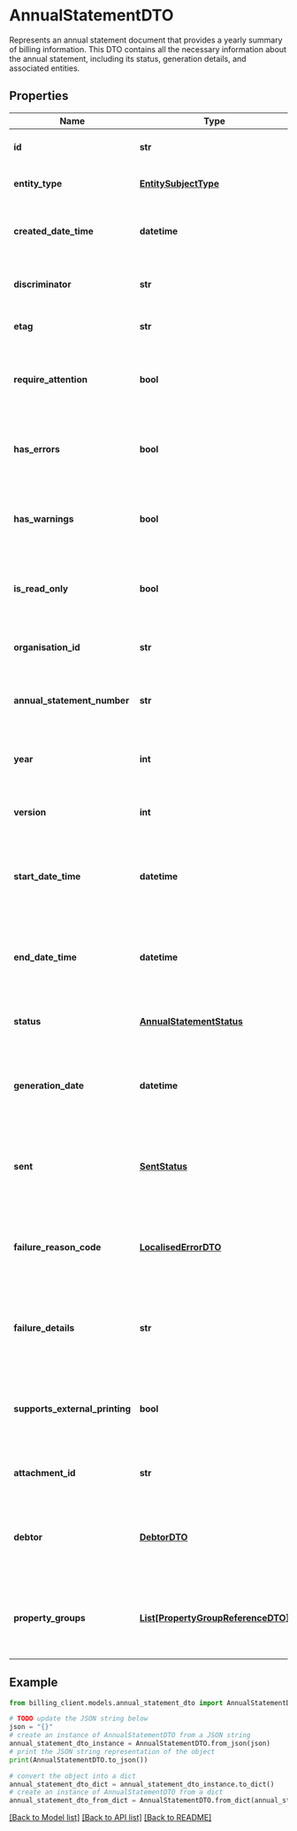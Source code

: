 # AnnualStatementDTO

Represents an annual statement document that provides a yearly summary of billing information.  This DTO contains all the necessary information about the annual statement, including its status,  generation details, and associated entities.

## Properties

Name | Type | Description | Notes
------------ | ------------- | ------------- | -------------
**id** | **str** | Gets or sets the unique identifier. | [optional] 
**entity_type** | [**EntitySubjectType**](EntitySubjectType.md) | Gets or sets the type of the entity. | [optional] 
**created_date_time** | **datetime** | Gets or sets the date and time when the entity was created. | [optional] 
**discriminator** | **str** | Gets or sets the discriminator value. | [optional] 
**etag** | **str** | Gets or sets the ETag value. | [optional] 
**require_attention** | **bool** | Gets a value indicating whether the entity requires attention. | [optional] [readonly] 
**has_errors** | **bool** | Gets or sets a value indicating whether the entity has errors. | [optional] 
**has_warnings** | **bool** | Gets or sets a value indicating whether the entity has warnings. | [optional] 
**is_read_only** | **bool** | Gets or sets a value indicating whether the entity is read-only. | [optional] 
**organisation_id** | **str** | Gets or sets the organization identifier. | [optional] 
**annual_statement_number** | **str** | The unique identifier number of the annual statement. | [optional] 
**year** | **int** | The year for which the annual statement is generated. | [optional] 
**version** | **int** | The version number of the annual statement. | [optional] 
**start_date_time** | **datetime** | The start date and time of the period covered by the annual statement. | [optional] 
**end_date_time** | **datetime** | The end date and time of the period covered by the annual statement. | [optional] 
**status** | [**AnnualStatementStatus**](AnnualStatementStatus.md) | The current status of the annual statement. | [optional] 
**generation_date** | **datetime** | The date and time when the annual statement was generated. | [optional] 
**sent** | [**SentStatus**](SentStatus.md) | The status indicating whether the annual statement has been sent. | [optional] 
**failure_reason_code** | [**LocalisedErrorDTO**](LocalisedErrorDTO.md) | The localized error code if the annual statement generation failed. | [optional] 
**failure_details** | **str** | Detailed information about any failure that occurred during generation. | [optional] 
**supports_external_printing** | **bool** | Indicates whether the annual statement can be printed externally. | [optional] 
**attachment_id** | **str** | The unique identifier of the attached document. | [optional] 
**debtor** | [**DebtorDTO**](DebtorDTO.md) | Information about the debtor associated with the annual statement. | [optional] 
**property_groups** | [**List[PropertyGroupReferenceDTO]**](PropertyGroupReferenceDTO.md) | List of property groups associated with this annual statement. | [optional] 

## Example

```python
from billing_client.models.annual_statement_dto import AnnualStatementDTO

# TODO update the JSON string below
json = "{}"
# create an instance of AnnualStatementDTO from a JSON string
annual_statement_dto_instance = AnnualStatementDTO.from_json(json)
# print the JSON string representation of the object
print(AnnualStatementDTO.to_json())

# convert the object into a dict
annual_statement_dto_dict = annual_statement_dto_instance.to_dict()
# create an instance of AnnualStatementDTO from a dict
annual_statement_dto_from_dict = AnnualStatementDTO.from_dict(annual_statement_dto_dict)
```
[[Back to Model list]](../README.md#documentation-for-models) [[Back to API list]](../README.md#documentation-for-api-endpoints) [[Back to README]](../README.md)


